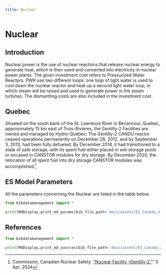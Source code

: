 ```yaml
---
title: Nuclear
---
```


# Nuclear

## Introduction

Nuclear power is the use of nuclear reactions that release nuclear
energy to generate heat, which is then used and converted into
electricity in nuclear power plants. The given investment cost refers to
Pressurized Water Reactors. PWR use two different loops: one loop of
light water is used to cool down the nuclear reactor and heat up a
second light water loop, in which steam will be raised and used to
generate power in the steam turbines. The dismantling costs are also
included in the investment cost.

## Quebec

Situated on the south bank of the St. Lawrence River in Bécancour,
Quebec, approximately 15 km east of Trois-Rivières, the Gentilly-2
Facilities are owned and managed by Hydro-Québec. The Gentilly-2 CANDU
reactor ceased operations permanently on December 28, 2012, and by
September 3, 2013, had been fully defueled. By December 2014, it had
transitioned to a state of safe storage, with its spent fuel either
placed in wet storage pools or encased in CANSTOR modules for dry
storage. By December 2020, the relocation of all spent fuel into dry
storage CANSTOR modules was accomplished.[^1]

## ES Model Parameters

All the parameters concerning the Nuclear are listed in the table below.

```python exec="on"
from bibdatamanagement import *

print(MdDisplay.print_md_params(bib_file_path='docs/assets/ES_Canada_3.bib',filter_entry='NUCLEAR'))
```

## References

```python exec="on"
from bibdatamanagement import *

print(MdDisplay.print_md_sources(bib_file_path='docs/assets/ES_Canada_3.bib',filter_entry='NUCLEAR'))
```

[^1]: Commission, Canadian Nuclear
Safety. ["Nuclear Facility –Gentilly-2."](https://www.cnsc-ccsn.gc.ca/eng/reactors/power-plants/nuclear-facilities/gentilly-2-nuclear-generating-station)”
5 Apr. 2024
